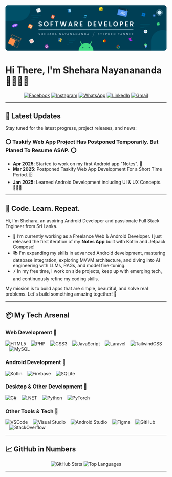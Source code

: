<div align="center">
  <img width="auto" src="/images/banner.png" alt="Banner Image" />
</div>

# Hi There, I'm Shehara Nayanananda 👨🏻‍💻🚀

<div align="center">
  <a href="https://facebook.com/yourprofile"><img src="https://img.shields.io/static/v1?message=Facebook&logo=facebook&label=&color=1877F2&logoColor=white&style=for-the-badge" height="25" alt="Facebook" /></a>
  <a href="https://instagram.com/yourprofile"><img src="https://img.shields.io/static/v1?message=Instagram&logo=instagram&label=&color=E4405F&logoColor=white&style=for-the-badge" height="25" alt="Instagram" /></a>
  <a href="https://wa.me/yourwhatsapplink"><img src="https://img.shields.io/static/v1?message=Whatsapp&logo=whatsapp&label=&color=25D366&logoColor=white&style=for-the-badge" height="25" alt="WhatsApp" /></a>
  <a href="https://linkedin.com/in/yourprofile"><img src="https://img.shields.io/static/v1?message=LinkedIn&logo=linkedin&label=&color=0077B5&logoColor=white&style=for-the-badge" height="25" alt="LinkedIn" /></a>
  <a href="mailto:youremail@example.com"><img src="https://img.shields.io/static/v1?message=Gmail&logo=gmail&label=&color=D14836&logoColor=white&style=for-the-badge" height="25" alt="Gmail" /></a>
</div>

---

## 🚀 Latest Updates

Stay tuned for the latest progress, project releases, and news:

### ⭕ Taskify Web App Project Has Postponed Temporarily. But Planed To Resume ASAP. ⭕

- **Apr 2025**: Started to work on my first Android app "Notes". 🚀
- **Mar 2025**: Postponed Taskify Web App Development For a Short Time Period. 🗄️
- **Jan 2025**: Learned Android Development including UI & UX Concepts. 👨🏻‍💻

---

## 🧠 Code. Learn. Repeat.

Hi, I'm Shehara, an aspiring Android Developer and passionate Full Stack Engineer from Sri Lanka.  
- 🔭 I’m currently working as a Freelance Web & Android Developer. I just released the first iteration of my **Notes App** built with Kotlin and Jetpack Compose!  
- 📚 I'm expanding my skills in advanced Android development, mastering database integration, exploring MVVM architecture, and diving into AI engineering with LLMs, RAGs, and model fine-tuning.  
- ⚡ In my free time, I work on side projects, keep up with emerging tech, and continuously refine my coding skills.  

My mission is to build apps that are simple, beautiful, and solve real problems. Let's build something amazing together! 🚀

---

## 📦 My Tech Arsenal

### Web Development 🚀
<div align="left">
  <img src="https://skillicons.dev/icons?i=html" height="40" alt="HTML5" />
  <img src="https://skillicons.dev/icons?i=php" height="40" alt="PHP" style="margin-left:12px;" />
  <img src="https://skillicons.dev/icons?i=css" height="40" alt="CSS3" style="margin-left:12px;" />
  <img src="https://skillicons.dev/icons?i=js" height="40" alt="JavaScript" style="margin-left:12px;" />
  <img src="https://skillicons.dev/icons?i=laravel" height="40" alt="Laravel" style="margin-left:12px;" />
  <img src="https://skillicons.dev/icons?i=tailwind" height="40" alt="TailwindCSS" style="margin-left:12px;" />
  <img src="https://skillicons.dev/icons?i=mysql" height="40" alt="MySQL" style="margin-left:12px;" />
</div>

### Android Development 🚀
<div align="left">
  <img src="https://skillicons.dev/icons?i=kotlin" height="40" alt="Kotlin" />
  <img src="https://skillicons.dev/icons?i=firebase" height="40" alt="Firebase" style="margin-left:12px;" />
  <img src="https://skillicons.dev/icons?i=sqlite" height="40" alt="SQLite" style="margin-left:12px;" />
</div>

### Desktop & Other Development 🚀
<div align="left">
  <img src="https://skillicons.dev/icons?i=cs" height="40" alt="C#" />
  <img src="https://skillicons.dev/icons?i=dotnet" height="40" alt=".NET" style="margin-left:12px;" />
  <img src="https://skillicons.dev/icons?i=py" height="40" alt="Python" style="margin-left:12px;" />
  <img src="https://skillicons.dev/icons?i=pytorch" height="40" alt="PyTorch" style="margin-left:12px;" />
</div>

### Other Tools & Tech 🚀
<div align="left">
  <img src="https://skillicons.dev/icons?i=vscode" height="40" alt="VSCode" />
  <img src="https://skillicons.dev/icons?i=visualstudio" height="40" alt="Visual Studio" style="margin-left:12px;" />
  <img src="https://skillicons.dev/icons?i=androidstudio" height="40" alt="Android Studio" style="margin-left:12px;" />
  <img src="https://skillicons.dev/icons?i=figma" height="40" alt="Figma" style="margin-left:12px;" />
  <img src="https://skillicons.dev/icons?i=github" height="40" alt="GitHub" style="margin-left:12px;" />
  <img src="https://skillicons.dev/icons?i=stackoverflow" height="40" alt="StackOverflow" style="margin-left:12px;" />
</div>

---

## 📈 GitHub in Numbers

<div align="center">
  <img src="https://github-readme-stats.vercel.app/api?username=sheharanayanananda&show_icons=true&theme=dracula&hide_border=true" height="180" alt="GitHub Stats" />
  <img src="https://github-readme-stats.vercel.app/api/top-langs?username=sheharanayanananda&layout=compact&langs_count=10&theme=dracula&hide_border=true" height="180" alt="Top Languages" />
</div>

---
